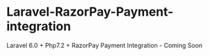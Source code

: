 # Laravel-RazorPay-Payment-integration
Laravel 6.0 + Php7.2 + RazorPay Payment Integration - Coming Soon
